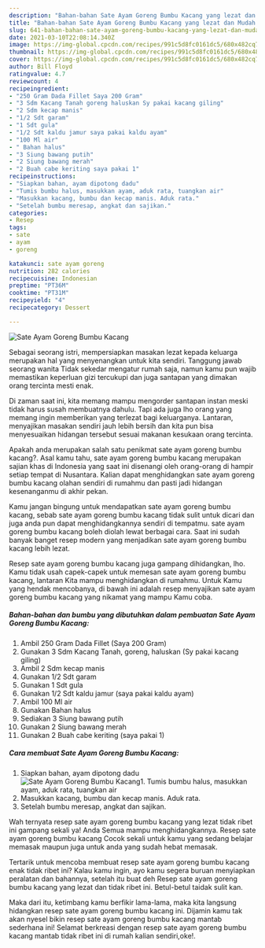 ```yaml
---
description: "Bahan-bahan Sate Ayam Goreng Bumbu Kacang yang lezat dan Mudah Dibuat"
title: "Bahan-bahan Sate Ayam Goreng Bumbu Kacang yang lezat dan Mudah Dibuat"
slug: 641-bahan-bahan-sate-ayam-goreng-bumbu-kacang-yang-lezat-dan-mudah-dibuat
date: 2021-03-10T22:08:14.340Z
image: https://img-global.cpcdn.com/recipes/991c5d8fc0161dc5/680x482cq70/sate-ayam-goreng-bumbu-kacang-foto-resep-utama.jpg
thumbnail: https://img-global.cpcdn.com/recipes/991c5d8fc0161dc5/680x482cq70/sate-ayam-goreng-bumbu-kacang-foto-resep-utama.jpg
cover: https://img-global.cpcdn.com/recipes/991c5d8fc0161dc5/680x482cq70/sate-ayam-goreng-bumbu-kacang-foto-resep-utama.jpg
author: Bill Floyd
ratingvalue: 4.7
reviewcount: 4
recipeingredient:
- "250 Gram Dada Fillet Saya 200 Gram"
- "3 Sdm Kacang Tanah goreng haluskan Sy pakai kacang giling"
- "2 Sdm kecap manis"
- "1/2 Sdt garam"
- "1 Sdt gula"
- "1/2 Sdt kaldu jamur saya pakai kaldu ayam"
- "100 Ml air"
- " Bahan halus"
- "3 Siung bawang putih"
- "2 Siung bawang merah"
- "2 Buah cabe keriting saya pakai 1"
recipeinstructions:
- "Siapkan bahan, ayam dipotong dadu"
- "Tumis bumbu halus, masukkan ayam, aduk rata, tuangkan air"
- "Masukkan kacang, bumbu dan kecap manis. Aduk rata."
- "Setelah bumbu meresap, angkat dan sajikan."
categories:
- Resep
tags:
- sate
- ayam
- goreng

katakunci: sate ayam goreng 
nutrition: 282 calories
recipecuisine: Indonesian
preptime: "PT36M"
cooktime: "PT31M"
recipeyield: "4"
recipecategory: Dessert

---
```



![Sate Ayam Goreng Bumbu Kacang](https://img-global.cpcdn.com/recipes/991c5d8fc0161dc5/680x482cq70/sate-ayam-goreng-bumbu-kacang-foto-resep-utama.jpg)

Sebagai seorang istri, mempersiapkan masakan lezat kepada keluarga merupakan hal yang menyenangkan untuk kita sendiri. Tanggung jawab seorang  wanita Tidak sekedar mengatur rumah saja, namun kamu pun wajib memastikan keperluan gizi tercukupi dan juga santapan yang dimakan orang tercinta mesti enak.

Di zaman  saat ini, kita memang mampu mengorder santapan instan meski tidak harus susah membuatnya dahulu. Tapi ada juga lho orang yang memang ingin memberikan yang terlezat bagi keluarganya. Lantaran, menyajikan masakan sendiri jauh lebih bersih dan kita pun bisa menyesuaikan hidangan tersebut sesuai makanan kesukaan orang tercinta. 



Apakah anda merupakan salah satu penikmat sate ayam goreng bumbu kacang?. Asal kamu tahu, sate ayam goreng bumbu kacang merupakan sajian khas di Indonesia yang saat ini disenangi oleh orang-orang di hampir setiap tempat di Nusantara. Kalian dapat menghidangkan sate ayam goreng bumbu kacang olahan sendiri di rumahmu dan pasti jadi hidangan kesenanganmu di akhir pekan.

Kamu jangan bingung untuk mendapatkan sate ayam goreng bumbu kacang, sebab sate ayam goreng bumbu kacang tidak sulit untuk dicari dan juga anda pun dapat menghidangkannya sendiri di tempatmu. sate ayam goreng bumbu kacang boleh diolah lewat berbagai cara. Saat ini sudah banyak banget resep modern yang menjadikan sate ayam goreng bumbu kacang lebih lezat.

Resep sate ayam goreng bumbu kacang juga gampang dihidangkan, lho. Kamu tidak usah capek-capek untuk memesan sate ayam goreng bumbu kacang, lantaran Kita mampu menghidangkan di rumahmu. Untuk Kamu yang hendak mencobanya, di bawah ini adalah resep menyajikan sate ayam goreng bumbu kacang yang nikamat yang mampu Kamu coba.

<!--inarticleads1-->

##### Bahan-bahan dan bumbu yang dibutuhkan dalam pembuatan Sate Ayam Goreng Bumbu Kacang:

1. Ambil 250 Gram Dada Fillet (Saya 200 Gram)
1. Gunakan 3 Sdm Kacang Tanah, goreng, haluskan (Sy pakai kacang giling)
1. Ambil 2 Sdm kecap manis
1. Gunakan 1/2 Sdt garam
1. Gunakan 1 Sdt gula
1. Gunakan 1/2 Sdt kaldu jamur (saya pakai kaldu ayam)
1. Ambil 100 Ml air
1. Gunakan  Bahan halus
1. Sediakan 3 Siung bawang putih
1. Gunakan 2 Siung bawang merah
1. Gunakan 2 Buah cabe keriting (saya pakai 1)




<!--inarticleads2-->

##### Cara membuat Sate Ayam Goreng Bumbu Kacang:

1. Siapkan bahan, ayam dipotong dadu
<img src="https://img-global.cpcdn.com/steps/523e79e0cf24145d/160x128cq70/sate-ayam-goreng-bumbu-kacang-langkah-memasak-1-foto.jpg" alt="Sate Ayam Goreng Bumbu Kacang">1. Tumis bumbu halus, masukkan ayam, aduk rata, tuangkan air
1. Masukkan kacang, bumbu dan kecap manis. Aduk rata.
1. Setelah bumbu meresap, angkat dan sajikan.




Wah ternyata resep sate ayam goreng bumbu kacang yang lezat tidak ribet ini gampang sekali ya! Anda Semua mampu menghidangkannya. Resep sate ayam goreng bumbu kacang Cocok sekali untuk kamu yang sedang belajar memasak maupun juga untuk anda yang sudah hebat memasak.

Tertarik untuk mencoba membuat resep sate ayam goreng bumbu kacang enak tidak ribet ini? Kalau kamu ingin, ayo kamu segera buruan menyiapkan peralatan dan bahannya, setelah itu buat deh Resep sate ayam goreng bumbu kacang yang lezat dan tidak ribet ini. Betul-betul taidak sulit kan. 

Maka dari itu, ketimbang kamu berfikir lama-lama, maka kita langsung hidangkan resep sate ayam goreng bumbu kacang ini. Dijamin kamu tak akan nyesel bikin resep sate ayam goreng bumbu kacang mantab sederhana ini! Selamat berkreasi dengan resep sate ayam goreng bumbu kacang mantab tidak ribet ini di rumah kalian sendiri,oke!.

